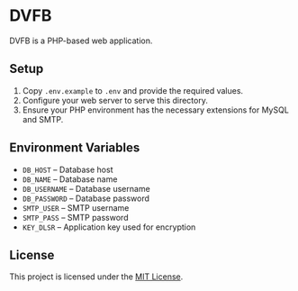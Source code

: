 # DVFB

DVFB is a PHP-based web application.

## Setup

1. Copy `.env.example` to `.env` and provide the required values.
2. Configure your web server to serve this directory.
3. Ensure your PHP environment has the necessary extensions for MySQL and SMTP.

## Environment Variables

- `DB_HOST` – Database host
- `DB_NAME` – Database name
- `DB_USERNAME` – Database username
- `DB_PASSWORD` – Database password
- `SMTP_USER` – SMTP username
- `SMTP_PASS` – SMTP password
- `KEY_DLSR` – Application key used for encryption

## License

This project is licensed under the [MIT License](LICENSE).
